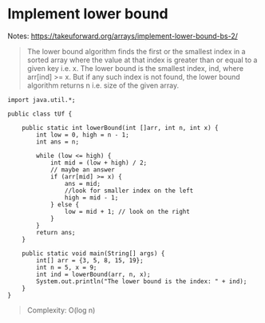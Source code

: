 # Implement lower bound
Notes: https://takeuforward.org/arrays/implement-lower-bound-bs-2/

> The lower bound algorithm finds the first or the smallest index in a sorted array where the value at that index is greater than or equal to a given key i.e. x.
The lower bound is the smallest index, ind, where arr[ind] >= x. But if any such index is not found, the lower bound algorithm returns n i.e. size of the given array.


```
import java.util.*;

public class tUf {

    public static int lowerBound(int []arr, int n, int x) {
        int low = 0, high = n - 1;
        int ans = n;

        while (low <= high) {
            int mid = (low + high) / 2;
            // maybe an answer
            if (arr[mid] >= x) {
                ans = mid;
                //look for smaller index on the left
                high = mid - 1;
            } else {
                low = mid + 1; // look on the right
            }
        }
        return ans;
    }

    public static void main(String[] args) {
        int[] arr = {3, 5, 8, 15, 19};
        int n = 5, x = 9;
        int ind = lowerBound(arr, n, x);
        System.out.println("The lower bound is the index: " + ind);
    }
} 
```

> Complexity: O(log n)
